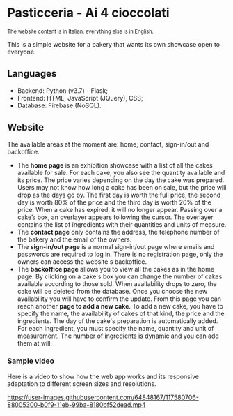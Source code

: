 # Pasticceria - Ai 4 cioccolati

<sub>The website content is in Italian, everything else is in English.</sub>

This is a simple website for a bakery that wants its own showcase open to everyone.

## Languages

- Backend: Python (v3.7) - Flask;
- Frontend: HTML, JavaScript (JQuery), CSS;
- Database: Firebase (NoSQL).
 
## Website

The available areas at the moment are: home, contact, sign-in/out and backoffice.

- The **home page** is an exhibition showcase with a list of all the cakes available for sale. For each cake, you also see the quantity available and its price. The price varies depending on the day the cake was prepared. Users may not know how long a cake has been on sale, but the price will drop as the days go by. The first day is worth the full price, the second day is worth 80% of the price and the third day is worth 20% of the price. When a cake has expired, it will no longer appear. Passing over a cake’s box, an overlayer appears following the cursor. The overlayer contains the list of ingredients with their quantities and units of measure.
- The **contact page** only contains the address, the telephone number of the bakery and the email of the owners.
- The **sign-in/out page** is a normal sign-in/out page where emails and passwords are required to log in. There is no registration page, only the owners can access the website's backoffice.
- The **backoffice page** allows you to view all the cakes as in the home page. By clicking on a cake's box you can change the number of cakes available according to those sold. When availability drops to zero, the cake will be deleted from the database. Once you choose the new availability you will have to confirm the update. From this page you can reach another **page to add a new cake**. To add a new cake, you have to specify the name, the availability of cakes of that kind, the price and the ingredients. The day of the cake's preparation is automatically added. For each ingredient, you must specify the name, quantity and unit of measurement. The number of ingredients is dynamic and you can add them at will.

### Sample video

Here is a video to show how the web app works and its responsive adaptation to different screen sizes and resolutions.

https://user-images.githubusercontent.com/64848167/117580706-88005300-b0f9-11eb-99ba-8180bf52dead.mp4
